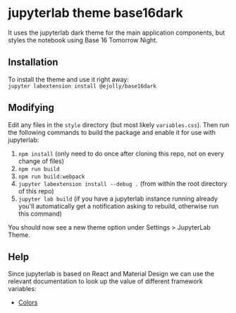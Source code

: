 # jupyterlab theme base16dark

It uses the jupyterlab dark theme for the main application components, but styles the notebook using Base 16 Tomorrow Night. 

## Installation  

To install the theme and use it right away:  
`jupyter labextension install @ejolly/base16dark`

## Modifying  

Edit any files in the `style` directory (but most likely `variables.css`). Then run the following commands to build the package and enable it for use with jupyterlab:  
1. `npm install` (only need to do once after cloning this repo, not on every change of files)
2. `npm run build`
3. `npm run build:webpack`
4. `jupyter labextension install --debug .` (from within the root directory of this repo)
5. `jupyter lab build` (if you have a jupyterlab instance running already you'll automatically get a notification asking to rebuild, otherwise run this command)

You should now see a new theme option under Settings > JupyterLab Theme. 

## Help

Since jupyterlab is based on React and Material Design we can use the relevant documentation to look up the value of different framework variables:  
- [Colors](https://react-md.mlaursen.com/customization/colors)
